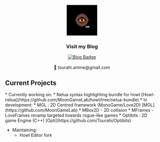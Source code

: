 <div id="header" align="center">
  <img src="https://github.com/Tourahi/Tourahi/blob/master/logo.png" width="100"/>
</div>

<div id="badges" align="center">
  <h3> Visit my Blog </h3>
  <a href="https://atblog.neocities.org/">
    <img src="https://img.shields.io/static/v1?label=Blog&message=atBlog&color=A25B15" alt="Blog Badge"/>
  </a>
</div>
<br/> 

 <div id="header" align="center">
  📧 tourahi.amine@gmail.com
</div>
<h2>Current Projects</h2>
* Currently working on:
  * Nelua syntax highlighting bundle for howl [Howl-nelua](https://github.com/MoonGameLab/howl/tree/nelua-bundle)
* In development:
  * MGL : 2D Centred framework (MonoGame/Love2D)  [MGL](https://github.com/MoonGameLab)
    * MBox2D - 2D collision
    * MFrames - LoveFrames revamp targeted towards rogue-like games 
  * Optibits : 2D game Engine (C++) [Opti](https://github.com/Tourahi/Optibits)
  
* Maintaining:
  * Howl Editor fork
